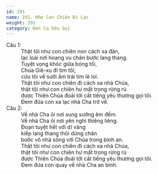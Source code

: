 ```yaml
---
id: 291
name: 291. Như Con Chiên Đi Lạc
weight: 291
category: Đơn Ca Kêu Gọi
---
```

<dl><dt>Câu 1:</dt><dd data-verse="1">Thật tôi như con chiên non cách xa đàn, <br/>lạc loài nơi hoang vu chân bước lang thang. <br/>Tuyệt vọng khóc giữa bóng tối, <br/>Chúa Giê-xu đi tìm tôi, <br/>cứu tôi về sưởi ấm trái tim lẻ loi. <br/>Thật tôi như con chiên đi cách xa nhà Chúa, <br/>thật tôi như con chiên hư mất trong rừng rú <br/>được Thiên Chúa đoái tới cất tiếng yêu thương gọi tôi. <br/>Đem đứa con xa lạc nhà Cha trở về. </dd><dt>Câu 2:</dt><dd data-verse="2">Về nhà Cha ôi nơi sung sướng êm đềm. <br/>Về nhà Cha ôi nơi yên nghỉ thiêng liêng. <br/>Đoạn tuyệt hết với dĩ vãng <br/>kiếp lang thang thôi dừng chân <br/>bước vô nhà sống với Chúa trong bình an. <br/>Thật tôi như con chiên đi cách xa nhà Chúa, <br/>thật tôi như con chiên hư mất trong rừng rú <br/>được Thiên Chúa đoái tới cất tiếng yêu thương gọi tôi. <br/>Đem đứa con quay về nhà Cha an bình. </dd></dl>
